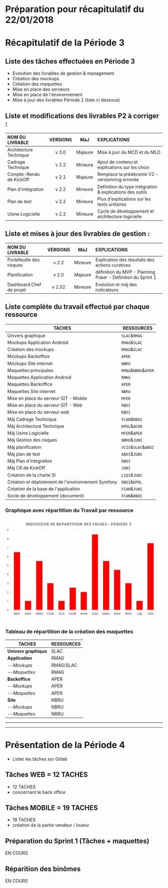 # **Préparation pour récapitulatif du 22/01/2018**
# Récapitulatif de la Période 3
## Liste des tâches effectuées en Période 3

- Evolution des livrables de gestion & management
- Création des mockups
- Création des maquettes
- Mise en place des serveurs
- Mise en place de l'environnement
- Mise à jour des livrables Période 2 (liste ci dessous)

## Liste et modifications des livrables P2 à corriger :

NOM DU LIVRABLE        | VERSIONS | MàJ         | EXPLICATIONS           
:-                     | :-:      | :-:         | :-             
Architecture Technique | v 3.0    | Majeure     | Mise à jour du MCD et du MLD
Cadrage Technique      | v 2.2    | Mineure     | Ajout de contenu et explications sur les choix
Compte-Rendu de KickOff| v 2.1    | Majeure     | Remplace la prédécente V2 - versionning erronée
Plan d'intégration     | v 2.2    | Mineure     | Définition du type intégration & explications des outils
Plan de test           | v 2.2    | Mineure     | Plus d'explications sur les tests unitaires
Usine Logicielle       | v 2.2    | Mineure     | Cycle de développement et architecture logicielle


## Liste et mises à jour des livrables de gestion :

NOM DU LIVRABLE          | VERSIONS | MàJ     | EXPLICATIONS           
:-                       | :-:      | :-:     | :-             
Portefeuille des risques | v 2.2    | Mineure | Explication des résultats des actions curatives
Planification            | v 2.0    | Majeure | définition du MVP - Planning Poker - Définition du Sprint 1
Dashboard Chef de projet | v 2.52   | Mineure | Evolution et màj des indicateurs



## Liste complète du travail effectué par chaque ressource

TACHES                                              | RESSOURCES          
---                                                 |   ---               
Univers graphique                                   | `SLAC`&`RMAG`            
Mockups Application Android	                        | `RMAG`&`SLAC`       
Création des mockups                                | `RMAG`&`SLAC`       
Mockups Backoffice                      	          | `APER`              
Mockups Site internet                       	      | `NBRU`             
Maquettes principales                               |	`RMAG`&`NBRU`&`APER`
Maquettes Application Android                       |	`RMAG`              
Maquettes Backoffice                                |	`APER`              
Maquettes Site internet	                            | `NBRU`              
Mise en place du serveur GIT - Mobile               |	`MFER`              
Mise en place du serveur GIT - Web	                | `RBOI`              
Mise en place du serveur web                        |	`RBOI`              
Màj Cadrage Technique                               |	`FCAN`&`RBOI`       
Màj Architecture Technique                          |	`KPOL`&`ACOR`       
Màj Usine Logicielle                                |	`MFER`&`APER`       
Màj Gestion des risques	                            | `NBRU`&`JUNI`       
Màj planification                                   |	`VCIS`&`SLAC`&`ABOI`
Màj plan de test                                    |	`ABOI`&`JUNI`       
Màj Plan d'intégration 	                            | `RBOI`              
Màj CR de KickOff                                   |	`JUNI`              
Création de la charte SI                            |	`LIQI`&`JUNI`       
Création et déploiement de l'environnement Symfony	| `RBOI`&`KPOL`       
Création de la base de l'application                |	`FCAN`&`JUNI`       
Socle de développement (document)	                  | `FCAN`&`RBOI`       

### Graphique avec répartition du Travail par ressource

![Graphique Taches P3](/DebutP4/GraphiquesTachesP3.png)

### Tableau de répartition de la création des maquettes

TACHES	              |   RESSOURCES    
---                   |   ---        
**Univers graphique**	|   SLAC
**Application**       |   RMAG
--*Mockups*	          |   RMAG/SLAC
--*Maquettes*	        |   RMAG
**Backoffice**	      |   APER
--*Mockups*	          |   APER
--*Maquettes*	        |   APER
**Site**	            |   NBRU
--*Mockups*	          |   NBRU
--*Maquettes*	        |   NBRU

-----
-----

# **Présentation de la Période 4**

   - Lister les tâches sur Gitlab


## Tâches WEB = 12 TACHES
- 12 TACHES
- concernant le back office

## Tâches MOBILE = 19 TACHES
- 19 TACHES
- création de la partie vendeur / loueur

## Préparation du Sprint 1 (Tâches + maquettes)

   EN COURS

## Réparition des binômes

   EN COURS
